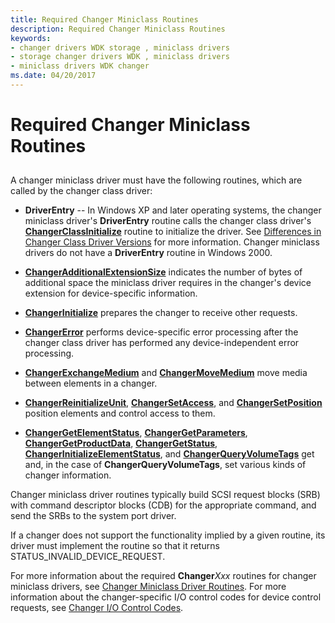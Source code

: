 ```yaml
---
title: Required Changer Miniclass Routines
description: Required Changer Miniclass Routines
keywords:
- changer drivers WDK storage , miniclass drivers
- storage changer drivers WDK , miniclass drivers
- miniclass drivers WDK changer
ms.date: 04/20/2017
---
```


# Required Changer Miniclass Routines


## <span id="ddk_required_changer_miniclass_routines_kg"></span><span id="DDK_REQUIRED_CHANGER_MINICLASS_ROUTINES_KG"></span>


A changer miniclass driver must have the following routines, which are called by the changer class driver:

-   **DriverEntry** -- In Windows XP and later operating systems, the changer miniclass driver's **DriverEntry** routine calls the changer class driver's [**ChangerClassInitialize**](/windows-hardware/drivers/ddi/mcd/nf-mcd-changerclassinitialize) routine to initialize the driver. See [Differences in Changer Class Driver Versions](differences-in-changer-class-driver-versions.md) for more information. Changer miniclass drivers do not have a **DriverEntry** routine in Windows 2000.

-   [**ChangerAdditionalExtensionSize**](/windows-hardware/drivers/ddi/mcd/nf-mcd-changeradditionalextensionsize) indicates the number of bytes of additional space the miniclass driver requires in the changer's device extension for device-specific information.

-   [**ChangerInitialize**](/windows-hardware/drivers/ddi/mcd/nf-mcd-changerinitialize) prepares the changer to receive other requests.

-   [**ChangerError**](/windows-hardware/drivers/ddi/mcd/nf-mcd-changererror) performs device-specific error processing after the changer class driver has performed any device-independent error processing.

-   [**ChangerExchangeMedium**](/windows-hardware/drivers/ddi/mcd/nf-mcd-changerexchangemedium) and [**ChangerMoveMedium**](/windows-hardware/drivers/ddi/mcd/nf-mcd-changermovemedium) move media between elements in a changer.

-   [**ChangerReinitializeUnit**](/windows-hardware/drivers/ddi/mcd/nf-mcd-changerreinitializeunit), [**ChangerSetAccess**](/windows-hardware/drivers/ddi/mcd/nf-mcd-changersetaccess), and [**ChangerSetPosition**](/windows-hardware/drivers/ddi/mcd/nf-mcd-changersetposition) position elements and control access to them.

-   [**ChangerGetElementStatus**](/windows-hardware/drivers/ddi/mcd/nf-mcd-changergetelementstatus), [**ChangerGetParameters**](/windows-hardware/drivers/ddi/mcd/nf-mcd-changergetparameters), [**ChangerGetProductData**](/windows-hardware/drivers/ddi/mcd/nf-mcd-changergetproductdata), [**ChangerGetStatus**](/windows-hardware/drivers/ddi/mcd/nf-mcd-changergetstatus), [**ChangerInitializeElementStatus**](/windows-hardware/drivers/ddi/mcd/nf-mcd-changerinitializeelementstatus), and [**ChangerQueryVolumeTags**](/windows-hardware/drivers/ddi/mcd/nf-mcd-changerqueryvolumetags) get and, in the case of **ChangerQueryVolumeTags**, set various kinds of changer information.

Changer miniclass driver routines typically build SCSI request blocks (SRB) with command descriptor blocks (CDB) for the appropriate command, and send the SRBs to the system port driver.

If a changer does not support the functionality implied by a given routine, its driver must implement the routine so that it returns STATUS\_INVALID\_DEVICE\_REQUEST.

For more information about the required **Changer***Xxx* routines for changer miniclass drivers, see [Changer Miniclass Driver Routines](/windows-hardware/drivers/ddi/index). For more information about the changer-specific I/O control codes for device control requests, see [Changer I/O Control Codes](/windows-hardware/drivers/ddi/index).

 

